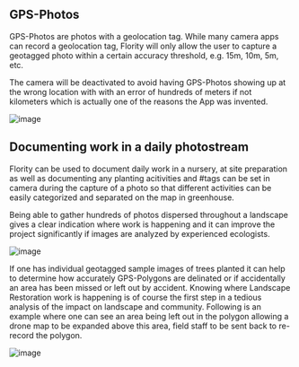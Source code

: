 ## GPS-Photos

GPS-Photos are photos with a geolocation tag. While many camera apps can record a geolocation tag, Flority will only allow the user to capture a geotagged photo within a certain accuracy threshold, e.g. 15m, 10m, 5m, etc. 

The camera will be deactivated to avoid having GPS-Photos showing up at the wrong location with with an error of hundreds of meters if not kilometers which is actually one of the reasons the App was invented. 


![image](https://github.com/Wells-for-Zoe/book/assets/97762115/1149bef7-383c-4d6a-b872-c7e3c8615d86)


## Documenting work in a daily photostream

Flority can be used to document daily work in a nursery, at site preparation as well as documenting any planting acitivities and #tags can be set in camera during the capture of a photo so that different activities can be easily categorized and separated on the map in greenhouse. 

Being able to gather hundreds of photos dispersed throughout a landscape gives a clear indication where work is happening and it can improve the project significantly if images are analyzed by experienced ecologists. 

![image](https://github.com/Wells-for-Zoe/book/assets/97762115/b900204b-694b-4680-9f51-e20b052c8fde)


If one has individual geotagged sample images of trees planted it can help to determine how accurately GPS-Polygons are delinated or if accidentally an area has been missed or left out by accident. Knowing where Landscape Restoration work is happening is of course the first step in a tedious analysis of the impact on landscape and community.
Following is an example where one can see an area being left out in the polygon allowing a drone map to be expanded above this area, field staff to be sent back to re-record the polygon. 

![image](https://github.com/Wells-for-Zoe/book/assets/97762115/ea6cde94-6c20-44cf-b832-174d52b55d00)

